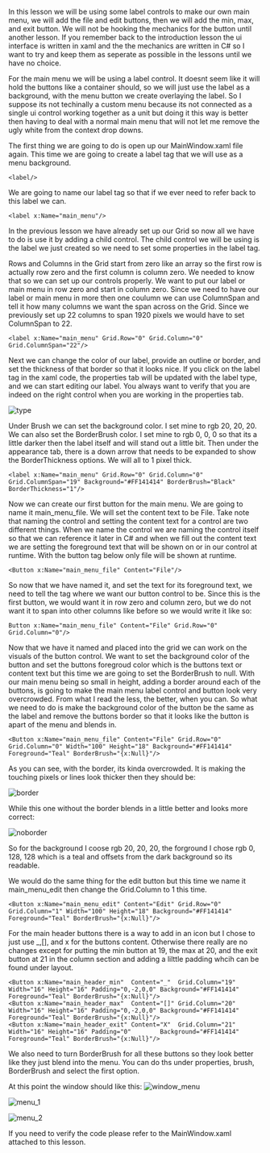 In this lesson we will be using some label controls to make our own main menu, we will add the file and edit buttons, then we will add the min, max, and exit button. We will not be hooking the mechanics for the button until another lesson. If you remember back to the introduction lesson the ui interface is written in xaml and the the mechanics are written in C# so I want to try and keep them as seperate as possible in the lessons until we have no choice.

For the main menu we will be using a label control. It doesnt seem like it will hold the buttons like a container should, so we will just use the label as a background, with the menu button we create overlaying the label. So I suppose its not techinally a custom menu because its not connected as a single ui control working together as a unit but doing it this way is better then having to deal with a normal main menu that will not let me remove the ugly white from the context drop downs.

The first thing we are going to do is open up our MainWindow.xaml file again. This time we are going to create a label tag that we will use as a menu background. 
```
<label/>
```
We are going to name our label tag so that if we ever need to refer back to this label we can.
```
<label x:Name="main_menu"/>
```

In the previous lesson we have already set up our Grid so now all we have to do is use it by adding a child control. The child control we will be using is the label we just created so we need to set some properties in the label tag. 

Rows and Columns in the Grid start from zero like an array so the first row is actually row zero and the first column is column zero. We needed to know that so we can set up our controls properly. We want to put our label or main menu in row zero and start in column zero. Since we need to have our label or main menu in more then one coulumn we can use ColumnSpan and tell it how many columns we want the span across on the Grid. Since we previously set up 22 columns to span 1920 pixels we would have to set ColumnSpan to 22.
```
<label x:Name="main_menu" Grid.Row="0" Grid.Column="0" Grid.ColumnSpan="22"/>
```

Next we can change the color of our label, provide an outline or border, and set the thickness of that border so that it looks nice. If you click on the label tag in the xaml code, the properties tab will be updated with the label type, and we can start editing our label. You always want to verify that you are indeed on the right control when you are working in the properties tab.

![type](https://github.com/ravenleeblack/Illeshian-Ide/assets/76606152/9ce02f8d-369a-4e2e-b393-d05abf5766e3)

Under Brush we can set the background color. I set mine to rgb 20, 20, 20. We can also set the BorderBrush color. I set mine to rgb 0, 0, 0 so that its a little darker then the label itself and will stand out a little bit. Then under the appearance tab, there is a down arrow that needs to be expanded to show the BorderThickness options. We will all to 1 pixel thick.
```
<label x:Name="main_menu" Grid.Row="0" Grid.Column="0" Grid.ColumnSpan="19" Background="#FF141414" BorderBrush="Black" BorderThickness="1"/>
```


Now we can create our first button for the main menu. We are going to name it main_menu_file. We will set the content text to be File. Take note that naming the control and setting the content text for a control are two different things. When we name the control we are naming the control itself so that we can reference it later in C# and when we fill out the content text we are setting the foreground text that will be shown on or in our control at runtime. With the button tag below only file will be shown at runtime.
```
<Button x:Name="main_menu_file" Content="File"/>
```

So now that we have named it, and set the text for its foreground text, we need to tell the tag where we want our button control to be. Since this is the first button, we would want it in row zero and column zero, but we do not want it to span into other columns like before so we would write it like so:
```
Button x:Name="main_menu_file" Content="File" Grid.Row="0" Grid.Column="0"/>
```

Now that we have it named and placed into the grid we can work on the visuals of the button control. We want to set the background color of the button and set the buttons foregroud color which is the  buttons text or content text but this time we are going to set the BorderBrush to null. With our main menu being so small in height, adding a border around each of the buttons, is going to make the main menu label control and button look very overcrowded. From what I read the less, the better, when you can. So what we need to do is make the background color of the button be the same as the label and remove the buttons border so that it looks like the button is apart of the menu and blends in.
```
<Button x:Name="main_menu_file" Content="File" Grid.Row="0" Grid.Column="0" Width="100" Height="18" Background="#FF141414" Foreground="Teal" BorderBrush="{x:Null}"/>
```

As you can see, with the border, its kinda overcrowded. It is making the touching pixels or lines look thicker then they should be:

![border](https://github.com/ravenleeblack/Illeshian-Ide/assets/76606152/dd6daa12-f5d3-494b-972a-921008af7e9c)

While this one without the border blends in a little better and looks more correct:

![noborder](https://github.com/ravenleeblack/Illeshian-Ide/assets/76606152/4ca6fa27-46f8-4b35-b885-70d164fee461)

So for the background I coose rgb 20, 20, 20, the forground I chose rgb 0, 128, 128 which is a teal and offsets from the dark background so its readable.


We would do the same thing for the edit button but this time we name it main_menu_edit then change the Grid.Column to 1 this time.
```
<Button x:Name="main_menu_edit" Content="Edit" Grid.Row="0" Grid.Column="1" Width="100" Height="18" Background="#FF141414" Foreground="Teal" BorderBrush="{x:Null}"/>
```

For the main header buttons there is a way to add in an icon but I chose to just use _,[], and x for the buttons content. Otherwise there really are no changes except for putting the min button at 19, the max at 20, and the exit button at 21 in the column section and adding a lilttle padding whcih can be found under layout. 
```
<Button x:Name="main_header_min"  Content="_"  Grid.Column="19" Width="16" Height="16" Padding="0,-2,0,0" Background="#FF141414" Foreground="Teal" BorderBrush="{x:Null}"/>
<Button x:Name="main_header_max"  Content="[]" Grid.Column="20" Width="16" Height="16" Padding="0,-2,0,0" Background="#FF141414" Foreground="Teal" BorderBrush="{x:Null}"/>
<Button x:Name="main_header_exit" Content="X"  Grid.Column="21" Width="16" Height="16" Padding="0"        Background="#FF141414" Foreground="Teal" BorderBrush="{x:Null}"/>
```
We also need to turn BorderBrush for all these buttons so they look better like they just blend into the menu. You can do ths under properties, brush, BorderBrush and select the first option.

At this point the window should like this:
![window_menu](https://github.com/ravenleeblack/Illeshian-Ide/assets/76606152/2b2a16c8-33e7-443c-99ac-dd2b5f22b9b1)

![menu_1](https://github.com/ravenleeblack/Illeshian-Ide/assets/76606152/f2fc24f5-cedf-4871-b8d5-5e7911fd99e2)

![menu_2](https://github.com/ravenleeblack/Illeshian-Ide/assets/76606152/833f5370-1dfa-4649-b45a-3485de379a19)

If you need to verify the code please refer to the MainWindow.xaml attached to this lesson.


